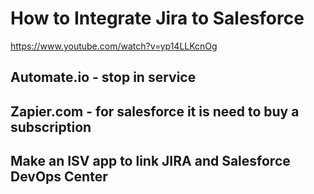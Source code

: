 # How to Integrate Jira to Salesforce

https://www.youtube.com/watch?v=yp14LLKcnOg

## Automate.io - stop in service 
## Zapier.com - for salesforce it is need to buy a subscription
## Make an ISV app to link JIRA and Salesforce DevOps Center 
